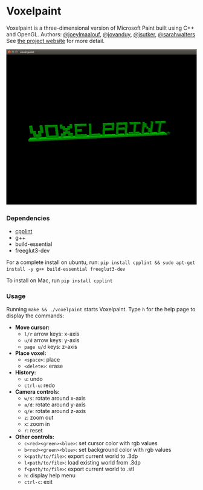 # Voxelpaint
Voxelpaint is a three-dimensional version of Microsoft Paint built using C++ and OpenGL.
Authors: [@joeylmaalouf](http://github.com/joeylmaalouf), [@jovanduy](http://github.com/jovanduy), [@jsutker](http://github.com/jsutker), [@sarahwalters](http://github.com/sarahwalters)
See [the project website](https://joeylmaalouf.github.io/SoftSysViolentViolets) for more detail.

![Voxelpaint model](./reports/voxelpaint_model.png)

### Dependencies
- [cpplint](https://pypi.python.org/pypi/cpplint)
- g++
- build-essential
- freeglut3-dev

For a complete install on ubuntu, run: `pip install cpplint && sudo apt-get install -y g++ build-essential freeglut3-dev`

To install on Mac, run `pip install cpplint`

### Usage
Running `make && ./voxelpaint` starts Voxelpaint. Type `h` for the help page to display the commands:
- **Move cursor:**
    - `l/r` arrow keys: x-axis
    - `u/d` arrow keys: y-axis
    - `page u/d` keys: z-axis
- **Place voxel:**
    - `<space>`: place
    - `<delete>`: erase
- **History:**
    - `u`: undo
    - `ctrl-u`: redo
- **Camera controls:**
    - `w/s`: rotate around x-axis
    - `a/d`: rotate around y-axis
    - `q/e`: rotate around z-axis
    - `z`: zoom out
    - `x`: zoom in
    - `r`: reset
- **Other controls:**
    - `c<red><green><blue>`: set cursor color with rgb values
    - `b<red><green><blue>`: set background color with rgb values
    - `k<path/to/file>`: export current world to .3dp
    - `l<path/to/file>`: load existing world from .3dp
    - `f<path/to/file>`: export current world to .stl
    - `h`: display help menu
    - `ctrl-c`: exit
